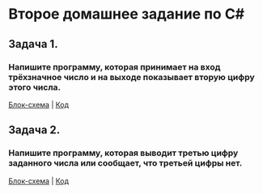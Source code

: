 # Второе домашнее задание по С#

## Задача 1.

### Напишите программу, которая принимает на вход трёхзначное число и на выходе показывает вторую цифру этого числа.

[Блок-схема](/Exp01/diagram1.drawio.png) | [Код](/Exp01/Program.cs)

## Задача 2.

### Напишите программу, которая выводит третью цифру заданного числа или сообщает, что третьей цифры нет.

[Блок-схема](/Exp02/diagram3.drawio.png) | [Код](/Exp02/Program.cs)